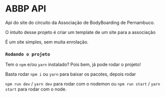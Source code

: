 # ABBP API

Api do site do circuito da Associação de BodyBoarding de Pernambuco.

O intuito desse projeto é criar um template de um site para a associação

É um site simples, sem muita enrolação.

### `Rodando o projeto`

Tem o `npm` e/ou `yarn` instalado? Pois bem, já pode rodar o projeto!

Basta rodar `npm i` ou `yarn` para baixar os pacotes, depois rodar

`npm run dev` / `yarn dev` para rodar com o nodemon ou
`npm run start` / `yarn start` para rodar com o node.
